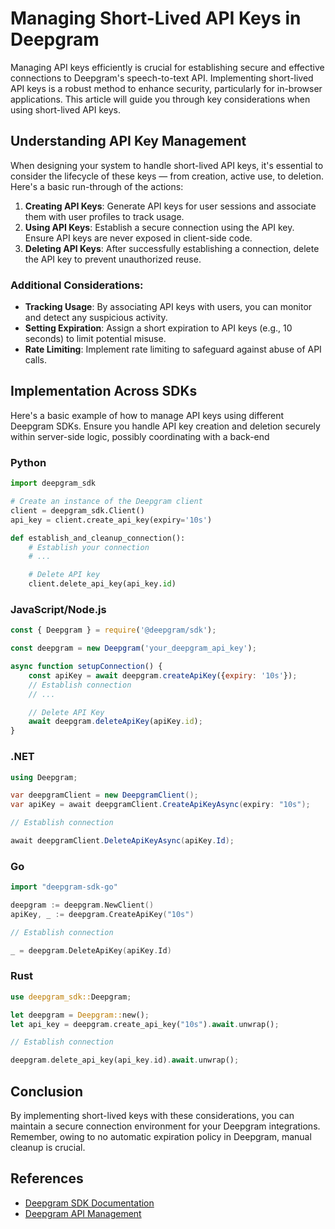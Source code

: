 # Managing Short-Lived API Keys in Deepgram

Managing API keys efficiently is crucial for establishing secure and effective connections to Deepgram's speech-to-text API. Implementing short-lived API keys is a robust method to enhance security, particularly for in-browser applications. This article will guide you through key considerations when using short-lived API keys.

## Understanding API Key Management

When designing your system to handle short-lived API keys, it's essential to consider the lifecycle of these keys — from creation, active use, to deletion. Here's a basic run-through of the actions:

1. **Creating API Keys**: Generate API keys for user sessions and associate them with user profiles to track usage.
2. **Using API Keys**: Establish a secure connection using the API key. Ensure API keys are never exposed in client-side code.
3. **Deleting API Keys**: After successfully establishing a connection, delete the API key to prevent unauthorized reuse.

### Additional Considerations:

- **Tracking Usage**: By associating API keys with users, you can monitor and detect any suspicious activity.
- **Setting Expiration**: Assign a short expiration to API keys (e.g., 10 seconds) to limit potential misuse.
- **Rate Limiting**: Implement rate limiting to safeguard against abuse of API calls.

## Implementation Across SDKs

Here's a basic example of how to manage API keys using different Deepgram SDKs. Ensure you handle API key creation and deletion securely within server-side logic, possibly coordinating with a back-end

### Python

```python
import deepgram_sdk

# Create an instance of the Deepgram client
client = deepgram_sdk.Client()
api_key = client.create_api_key(expiry='10s')

def establish_and_cleanup_connection():
    # Establish your connection
    # ...

    # Delete API key
    client.delete_api_key(api_key.id)
```

### JavaScript/Node.js

```javascript
const { Deepgram } = require('@deepgram/sdk');

const deepgram = new Deepgram('your_deepgram_api_key');

async function setupConnection() {
    const apiKey = await deepgram.createApiKey({expiry: '10s'});
    // Establish connection
    // ...

    // Delete API Key
    await deepgram.deleteApiKey(apiKey.id);
}
```

### .NET

```csharp
using Deepgram;

var deepgramClient = new DeepgramClient();
var apiKey = await deepgramClient.CreateApiKeyAsync(expiry: "10s");

// Establish connection

await deepgramClient.DeleteApiKeyAsync(apiKey.Id);
```

### Go

```go
import "deepgram-sdk-go"

deepgram := deepgram.NewClient()
apiKey, _ := deepgram.CreateApiKey("10s")

// Establish connection

_ = deepgram.DeleteApiKey(apiKey.Id)
```

### Rust

```rust
use deepgram_sdk::Deepgram;

let deepgram = Deepgram::new();
let api_key = deepgram.create_api_key("10s").await.unwrap();

// Establish connection

deepgram.delete_api_key(api_key.id).await.unwrap();
```

## Conclusion

By implementing short-lived keys with these considerations, you can maintain a secure connection environment for your Deepgram integrations. Remember, owing to no automatic expiration policy in Deepgram, manual cleanup is crucial.

## References
- [Deepgram SDK Documentation](https://developers.deepgram.com/docs/getting-started-with-pre-recorded-audio)
- [Deepgram API Management](https://developers.deepgram.com/docs/security)